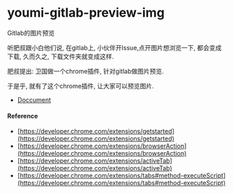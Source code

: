 # youmi-gitlab-preview-img
Gitlab的图片预览


听肥叔跟小白他们说, 在gitlab上, 小伙伴开Issue,点开图片想浏览一下, 都会变成下载, 久而久之, 下载文件夹就变成这样.


肥叔提出: 卫国做一个chrome插件, 针对gitlab做图片预览.

于是乎, 就有了这个chrome插件, 让大家可以预览图片.

- [Doccument](http://www.90arther.net/youmi-gitlab-preview-img/)
#### Reference
- [https://developer.chrome.com/extensions/getstarted](https://developer.chrome.com/extensions/getstarted)
- [https://developer.chrome.com/extensions/browserAction](https://developer.chrome.com/extensions/browserAction)
- [https://developer.chrome.com/extensions/activeTab](https://developer.chrome.com/extensions/activeTab)
- [https://developer.chrome.com/extensions/tabs#method-executeScript](https://developer.chrome.com/extensions/tabs#method-executeScript)

